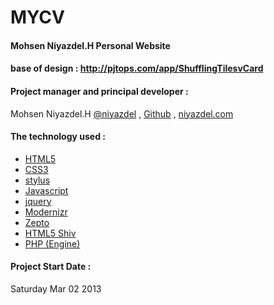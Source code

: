 MYCV
=========
#### Mohsen Niyazdel.H Personal Website
#### base of design : http://pjtops.com/app/ShufflingTilesvCard


#### Project manager and principal developer :
Mohsen Niyazdel.H    [@niyazdel](http://twitter.com/niyazdel) , [Github](http://github.com/mohs3n) , [niyazdel.com](http://www.niyazdel.com)

#### The technology used :
* [HTML5](http://www.w3c.org/html5)
* [CSS3](http://www.w3c.org/css3)
* [stylus](http://learnboost.github.com/stylus)
* [Javascript](http://en.wikipedia.org/wiki/Javascript)
* [jquery](http://www.jquery.com)
* [Modernizr](http://modernizr.com/)
* [Zepto](http://zeptojs.com/)
* [HTML5 Shiv](http://paulirish.com/2011/the-history-of-the-html5-shiv/)
*  [PHP (Engine)](http://www.php.net)


#### Project Start Date :
Saturday Mar 02 2013


